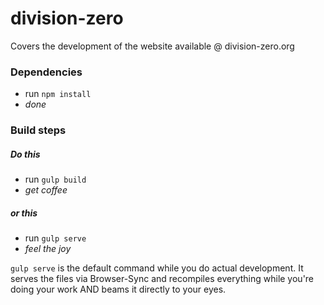 # division-zero
Covers the development of the website available @ division-zero.org

### Dependencies
 - run `npm install`
 - *done*

### Build steps

##### Do this
 - run `gulp build`
 - *get coffee*

##### or this
 - run `gulp serve`
 - *feel the joy*

  `gulp serve` is the default command while you do actual development.
  It serves the files via Browser-Sync and recompiles everything while
  you're doing your work AND beams it directly to your eyes.
